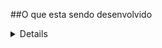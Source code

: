 ##O que esta sendo desenvolvido

<details> <strong>Primeiro Commit</strong>
Aqui esá definida a estrutura do projeto, utilizando a arquitetura MSC (model, service e controller), bem como a criação dos dockers, criação do banco de dados, criando as tabelas e populando o banco de dados.
 </details>